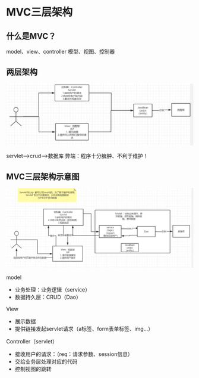# MVC三层架构
## 什么是MVC？
model、view、controller 模型、视图、控制器

## 两层架构

![img_2.png](img_2.png)

servlet-->crud-->数据库
弊端：程序十分臃肿、不利于维护！

## MVC三层架构示意图

![img_3.png](img_3.png)

model
* 业务处理：业务逻辑（service）
* 数据持久层：CRUD（Dao）

View
* 展示数据
* 提供链接发起servlet请求（a标签、form表单标签、img...）

Controller（servlet）
* 接收用户的请求：（req：请求参数、session信息）
* 交给业务层处理对应的代码
* 控制视图的跳转
    
